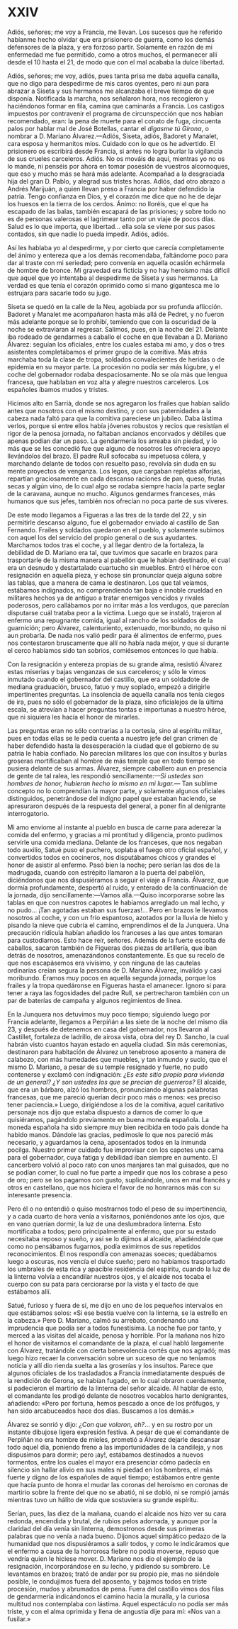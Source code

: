 # XXIV

Adiós, señores; me voy a Francia, me llevan. Los sucesos que he referido
habíanme hecho olvidar que era prisionero de guerra, como los demás defensores
de la plaza, y era forzoso partir. Solamente en razón de mi enfermedad me fue
permitido, como a otros muchos, el permanecer allí desde el 10 hasta el 21, de
modo que con el mal acababa la dulce libertad.

Adiós, señores; me voy, adiós, pues tanta prisa me daba aquella canalla, que no
digo para despedirme de mis caros oyentes, pero ni aun para abrazar a Siseta
y sus hermanos me alcanzaba el breve tiempo de que disponía. Notificada la
marcha, nos señalaron hora, nos recogieron y haciéndonos formar en fila, camina
que caminarás a Francia. Los castigos impuestos por contravenir el programa de
circunspección que nos habían recomendado, eran: la pena de muerte para el
conato de fuga, cincuenta palos por hablar mal de José Botellas, cantar el
*dígasme tú Girona*, o nombrar a D. Mariano Álvarez.—Adiós, Siseta, adiós,
Badoret y Manalet, cara esposa y hermanitos míos. Cuidado con lo que os he
advertido. El prisionero os escribirá desde Francia, si antes no logra burlar
la vigilancia de sus crueles carceleros. Adiós. No os mováis de aquí, mientras
yo no os lo mande, ni penséis por ahora en tomar posesión de vuestros
alcornoques, que eso y mucho más se hará más adelante. Acompañad a la
desgraciada hija del gran D. Pablo, y alegrad sus tristes horas. Adiós, dad
otro abrazo a Andrés Marijuán, a quien llevan preso a Francia por haber
defendido la patria. Tengo confianza en Dios, y el corazón me dice que no he de
dejar los huesos en la tierra de los cerdos. Ánimo: no lloréis, que el que ha
escapado de las balas, también escapará de las prisiones; y sobre todo no es de
personas valerosas el lagrimear tanto por un viaje de pocos días. Salud es lo
que importa, que libertad... ella sola se viene por sus pasos contados, sin que
nadie lo pueda impedir. Adiós, adiós.

Así les hablaba yo al despedirme, y por cierto que carecía completamente del
ánimo y entereza que a los demás recomendaba, faltándome poco para dar al
traste con mi seriedad; pero convenía en aquella ocasión echármela de hombre de
bronce. Mi gravedad era ficticia y no hay heroísmo más difícil que aquel que yo
intentaba al despedirme de Siseta y sus hermanos. La verdad es que tenía el
corazón oprimido como si mano gigantesca me lo estrujara para sacarle todo su
jugo.

Siseta se quedó en la calle de la Neu, agobiada por su profunda aflicción.
Badoret y Manalet me acompañaron hasta más allá de Pedret, y no fueron más
adelante porque se lo prohibí, temiendo que con la oscuridad de la noche se
extraviaran al regresar. Salimos, pues, en la noche del 21. Delante iba rodeado
de gendarmes a caballo el coche en que llevaban a D. Mariano Álvarez: seguían
los oficiales, entre los cuales estaba mi amo, y dos o tres asistentes
completábamos el primer grupo de la comitiva. Más atrás marchaba toda la clase
de tropa, soldados convalecientes de heridas o de epidemia en su mayor parte.
La procesión no podía ser más lúgubre, y el coche del gobernador rodaba
despaciosamente. No se oía más que lengua francesa, que hablaban en voz alta
y alegre nuestros carceleros. Los españoles íbamos mudos y tristes.

Hicimos alto en Sarrià, donde se nos agregaron los frailes que habían salido
antes que nosotros con el mismo destino, y con sus paternidades a la cabeza
nada faltó para que la comitiva pareciese un jubileo. Daba lástima verlos,
porque si entre ellos había jóvenes robustos y recios que resistían el rigor de
la penosa jornada, no faltaban ancianos encorvados y débiles que apenas podían
dar un paso. La gendarmería los arreaba sin piedad, y lo más que se les
concedió fue que alguno de nosotros les ofreciera apoyo llevándolos del brazo.
El padre Rull sofocaba su impetuosa cólera, y marchando delante de todos con
resuelto paso, revolvía sin duda en su mente proyectos de venganza. Los legos,
que cargaban repletas alforjas, repartían graciosamente en cada descanso
raciones de pan, queso, frutas secas y algún vino, de lo cual algo se rodaba
siempre hacia la parte seglar de la caravana, aunque no mucho. Algunos
gendarmes franceses, más humanos que sus jefes, también nos ofrecían no poca
parte de sus víveres.

De este modo llegamos a Figueras a las tres de la tarde del 22, y sin
permitirle descanso alguno, fue el gobernador enviado al castillo de San
Fernando. Frailes y soldados quedaron en el pueblo, y solamente subimos con
aquel los del servicio del propio general o de sus ayudantes. Marchamos todos
tras el coche, y al llegar dentro de la fortaleza, la debilidad de D. Mariano
era tal, que tuvimos que sacarle en brazos para trasportarle de la misma manera
al pabellón que le habían destinado, el cual era un desnudo y destartalado
cuartucho sin muebles. Entró el héroe con resignación en aquella pieza,
y echose sin pronunciar queja alguna sobre las tablas, que a manera de cama le
destinaron. Los que tal veíamos, estábamos indignados, no comprendiendo tan
baja e innoble crueldad en militares hechos ya de antiguo a tratar enemigos
vencidos y rivales poderosos, pero callábamos por no irritar más a los
verdugos, que parecían disputarse cuál trataba peor a la víctima. Luego que se
instaló, trajeron al enfermo una repugnante comida, igual al rancho de los
soldados de la guarnición; pero Álvarez, calenturiento, extenuado, moribundo,
no quiso ni aun probarla. De nada nos valió pedir para él alimentos de enfermo,
pues nos contestaron bruscamente que allí no había nada mejor, y que si durante
el cerco habíamos sido tan sobrios, comiésemos entonces lo que había.

Con la resignación y entereza propias de su grande alma, resistió Álvarez estas
miserias y bajas venganzas de sus carceleros; y sólo le vimos inmutado cuando
el gobernador del castillo, que era un soldadote de mediana graduación, brusco,
fatuo y muy soplado, empezó a dirigirle impertinentes preguntas. La insolencia
de aquella canalla nos tenía ciegos de ira, pues no sólo el gobernador de la
plaza, sino oficialejos de la última escala, se atrevían a hacer preguntas
tontas e importunas a nuestro héroe, que ni siquiera les hacía el honor de
mirarles.

Las preguntas eran no sólo contrarias a la cortesía, sino al espíritu militar,
pues en todas ellas se le pedía cuenta a nuestro jefe del gran crimen de haber
defendido hasta la desesperación la ciudad que el gobierno de su patria le
había confiado. No parecían militares los que con insultos y burlas groseras
mortificaban al hombre de más temple que en todo tiempo se pusiera delante de
sus armas. Álvarez, siempre caballero aun en presencia de gente de tal ralea,
les respondió sencillamente:*—Si ustedes son hombres de honor, hubieran hecho
lo mismo en mi lugar.—* Tan sublime concepto no lo comprendían la mayor parte,
y solamente algunos oficiales distinguidos, penetrándose del indigno papel que
estaban haciendo, se apresuraron después de la respuesta del general, a poner
fin al denigrante interrogatorio.

Mi amo enviome al instante al pueblo en busca de carne para aderezar la comida
del enfermo, y gracias a mi prontitud y diligencia, pronto pudimos servirle una
comida mediana. Delante de los franceses, que nos negaban todo auxilio, Satué
puso el puchero, soplaba el fuego otro oficial español, y convertidos todos en
cocineros, nos disputábamos chicos y grandes el honor de asistir al enfermo.
Pasó bien la noche; pero serían las dos de la madrugada, cuando con estrépito
llamaron a la puerta del pabellón, diciéndonos que nos dispusiéramos a seguir
el viaje a Francia. Álvarez, que dormía profundamente, despertó al ruido,
y enterado de la continuación de la jornada, dijo sencillamente:—Vamos
allá.—Quiso incorporarse sobre las tablas en que con nuestros capotes le
habíamos arreglado un mal lecho, y no pudo... ¡Tan agotadas estaban sus
fuerzas!... Pero en brazos le llevamos nosotros al coche, y con un frío
espantoso, azotados por la lluvia de hielo y pisando la nieve que cubría el
camino, emprendimos el de la Junquera. Una precaución ridícula habían añadido
los franceses a las que antes tomaran para custodiarnos. Esto hace reír,
señores. Además de la fuerte escolta de caballos, sacaron también de Figueras
dos piezas de artillería, que iban detrás de nosotros, amenazándonos
constantemente. Es que su recelo de que nos escapásemos era vivísimo, y con
ninguna de las cautelas ordinarias creían segura la persona de D. Mariano
Álvarez, inválido y casi moribundo. Éramos muy pocos en aquella segunda
jornada, porque los frailes y la tropa quedáronse en Figueras hasta el
amanecer. Ignoro si para tener a raya las fogosidades del padre Rull, se
pertrecharon también con un par de baterías de campaña y algunos regimientos de
línea.

En la Junquera nos detuvimos muy poco tiempo; siguiendo luego por Francia
adelante, llegamos a Perpiñán a las siete de la noche del mismo día 23,
y después de detenemos en casa del gobernador, nos llevaron al Castillet,
fortaleza de ladrillo, de airosa vista, obra del rey D. Sancho, la cual habrán
visto cuantos hayan estado en aquella ciudad. Sin más ceremonias, destinaron
para habitación de Álvarez un tenebroso aposento a manera de calabozo, con más
humedades que muebles, y tan inmundo y sucio, que el mismo D. Mariano, a pesar
de su temple resignado y fuerte, no pudo contenerse y exclamó con indignación:
*¿Es este sitio propio para vivienda de un general? ¿Y son ustedes los que se
precian de guerreros?* El alcaide, que era un bárbaro, alzó los hombros,
pronunciando algunas palabrotas francesas, que me pareció querían decir poco
más o menos: «es preciso tener paciencia.» Luego, dirigiéndose a los de la
comitiva, aquel caritativo personaje nos dijo que estaba dispuesto a darnos de
comer lo que quisiéramos, pagándolo previamente en buena moneda española. La
moneda española ha sido siempre muy bien recibida en todo país donde ha habido
manos. Dándole las gracias, pedímosle lo que nos pareció más necesario,
y aguardamos la cena, aposentados todos en la inmunda pocilga. Nuestro primer
cuidado fue improvisar con los capotes una cama para el gobernador, cuya fatiga
y debilidad iban siempre en aumento. El cancerbero volvió al poco rato con unos
manjares tan mal guisados, que no se podían comer, lo cual no fue parte
a impedir que nos los cobrase a peso de oro; pero se los pagamos con gusto,
suplicándole, unos en mal francés y otros en castellano, que nos hiciera el
favor de no honrarnos más con su interesante presencia.

Pero él o no entendió o quiso mostrarnos todo el peso de su impertinencia,
y a cada cuarto de hora venía a visitarnos, poniéndonos ante los ojos, que en
vano querían dormir, la luz de una deslumbradora linterna. Esto mortificaba
a todos; pero principalmente al enfermo, que por su estado necesitaba reposo
y sueño, y así se lo dijimos al alcaide, añadiéndole que como no pensábamos
fugarnos, podía eximirnos de sus repetidos reconocimientos. Él nos respondía
con amenazas soeces; quedábamos luego a oscuras, nos vencía el dulce sueño;
pero no habíamos trasportado los umbrales de esta rica y apacible residencia
del espíritu, cuando la luz de la linterna volvía a encandilar nuestros ojos,
y el alcaide nos tocaba el cuerpo con su pata para cerciorarse por la vista
y el tacto de que estábamos allí.

Satué, furioso y fuera de sí, me dijo en uno de los pequeños intervalos en que
estábamos solos: «Si ese bestia vuelve con la linterna, se la estrello en la
cabeza.» Pero D. Mariano, calmó su arrebato, condenando una imprudencia que
podía ser a todos funestísima. La noche fue por tanto, y merced a las visitas
del alcaide, penosa y horrible. Por la mañana nos hizo el honor de visitarnos
el comandante de la plaza, el cual habló largamente con Álvarez, tratándole con
cierta benevolencia cortés que nos agradó; mas luego hizo recaer la
conversación sobre un suceso de que no teníamos noticia y allí dio rienda
suelta a las groserías y los insultos. Parece que algunos oficiales de los
trasladados a Francia inmediatamente después de la rendición de Gerona, se
habían fugado, en lo cual obraron cuerdamente, si padecieron el martirio de la
linterna del señor alcaide. Al hablar de esto, el comandante les prodigó
delante de nosotros vocablos harto denigrantes, añadiendo: «Pero por fortuna,
hemos pescado a once de los prófugos, y han sido arcabuceados hace dos días.
Buscamos a los demás.»

Álvarez se sonrió y dijo: *¿Con que volaron, eh?*... y en su rostro por un
instante dibujose ligera expresión festiva. A pesar de que el comandante de
Perpiñán no era hombre de mieles, prometió a Álvarez dejarle descansar todo
aquel día, poniendo freno a las importunidades de la candileja, y nos
dispusimos para dormir; pero ¡ay!, estábamos destinados a nuevos tormentos,
entre los cuales el mayor era presenciar cómo padecía en silencio sin hallar
alivio en sus males ni piedad en los hombres, el más fuerte y digno de los
españoles de aquel tiempo; estábamos entre gente que hacía punto de honra el
mudar las coronas del heroísmo en coronas de martirio sobre la frente del que
no se abatió, ni se dobló, ni se rompió jamás mientras tuvo un hálito de vida
que sostuviera su grande espíritu.

Serían, pues, las diez de la mañana, cuando el alcaide nos hizo ver su cara
redonda, encendida y brutal, de rubios pelos adornada, y aunque por la claridad
del día venía sin linterna, demostronos desde sus primeras palabras que no
venía a nada bueno. Díjonos aquel simpático pedazo de la humanidad que nos
dispusiéramos a salir todos, y como le indicáramos que el enfermo a causa de la
horrorosa fiebre no podía moverse, repuso que vendría quien le hiciese mover.
D. Mariano nos dio el ejemplo de la resignación, incorporándose en su lecho,
y pidiendo su sombrero. Le levantamos en brazos; trató de andar por su propio
pie, mas no siéndole posible, le condujimos fuera del aposento, y bajamos todos
en triste procesión, mudos y abrumados de pena. Fuera del castillo vimos dos
filas de gendarmería indicándonos el camino hacia la muralla, y la curiosa
multitud nos contemplaba con lástima. Aquel espectáculo no podía ser más
triste, y con el alma oprimida y llena de angustia dije para mí: «Nos van
a fusilar.»
